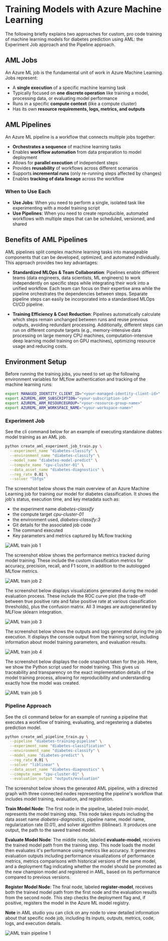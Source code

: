 # Training Models with Azure Machine Learning

The following briefly explains two approaches for custom, pro code training of machine learning models for diabetes prediction using AML: the Experiment Job approach and the Pipeline approach.

## AML Jobs

An Azure ML job is the fundamental unit of work in Azure Machine Learning. Jobs represent:

- A **single execution** of a specific machine learning task
- Typically focused on **one discrete operation** like training a model, processing data, or evaluating model performance
- Runs in a specific **compute context** (like a compute cluster)
- Has its own **resource requirements, logs, metrics, and outputs**

## AML Pipelines

An Azure ML pipeline is a workflow that connects multiple jobs together:

- **Orchestrates a sequence** of machine learning tasks
- Enables **workflow automation** from data preparation to model deployment
- Allows for **parallel execution** of independent steps
- Provides **reusability** of workflows across different scenarios
- Supports **incremental runs** (only re-running steps affected by changes)
- Enables **tracking of data lineage** across the workflow

### When to Use Each

- **Use Jobs**: When you need to perform a single, isolated task like experimenting with a model training script
- **Use Pipelines**: When you need to create reproducible, automated workflows with multiple steps that can be scheduled, versioned, and shared

## Benefits of AML Pipelines

AML pipelines split complex machine learning tasks into manageable components that can be developed, optimized, and automated individually. This approach provides two key advantages:

- **Standardized MLOps & Team Collaboration**: Pipelines enable different teams (data engineers, data scientists, ML engineers) to work independently on specific steps while integrating their work into a unified workflow. Each team can focus on their expertise area while the pipeline orchestrates the dependencies between steps. Separate pipeline steps can easily be incorporated into a standardised MLOps CI/CD pipeline.

- **Training Efficiency & Cost Reduction**: Pipelines automatically calculate which steps remain unchanged between runs and reuse previous outputs, avoiding redundant processing. Additionally, different steps can run on different compute targets (e.g., memory-intensive data processing on large memory CPU machines, computation-intensive deep learning model training on GPU machines), optimizing resource usage and reducing costs.


## Environment Setup

Before running the training jobs, you need to set up the following environment variables for MLflow authentication and tracking of the machine learning runs:

```bash
export MANAGED_IDENTITY_CLIENT_ID="<your-managed-identity-client-id>"
export AZUREML_ARM_SUBSCRIPTION="<your-subscription-id>"
export AZUREML_ARM_RESOURCEGROUP="<your-resource-group-name>"
export AZUREML_ARM_WORKSPACE_NAME="<your-workspace-name>"
```

### Experiment Job
See the cli command below for an example of executing standalone diabtes model training as an AML job. 

```bash
python create_aml_experiment_job_train.py \
  --experiment_name "diabetes-classify" \
  --environment_name "diabetes-classify" \
  --model_name "diabetes-model-predict" \
  --compute_name "cpu-cluster-01" \
  --data_asset_name "diabetes-diagnostics" \
  --reg_rate 0.01 \
  --solver "lbfgs"
```

The screenshot below shows the main overview of an Azure Machine Learning job for training our model for diabetes classification. It shows the job's status, execution time, and key metadata such as:
- the experiment name *diabetes-classify*
- the compute target *cpu-cluster-01*
- the environment used, *diabetes-classify:3*
- Git details for the associated job code
- The command executed
- Key parameters and metrics captured by MLflow tracking


![AML train job 1](../00-assets/images/aml_train_job_1.png "AML job overview")


The screenshot eblow shows the performance metrics tracked during model training. These include the custom classification metrics for accuracy, precision, recall, and F1 score, in addition to the autologged MLflow metrics.

![AML train job 2](../00-assets/images/aml_train_job_2.png "AML job metrics")

The screenshot below displays visualizations generated during the model evaluation process. These include the ROC curve plot (the trade-off between true positive rate and false positive rate at various classification thresholds), plus the confusion matrix. All 3 images are autogenerated by MLFlow sklearn integration.

![AML train job 3](../00-assets/images/aml_train_job_3.png "AML job images")

The screenshot below shows the outputs and logs generated during the job execution. It displays the console output from the training script, including information about model training parameters, and evaluation results.

![AML train job 4](../00-assets/images/aml_train_job_4.png "AML job outputs and logs")

The screenshot below displays the code snapshot taken for the job. Here, we show the Python script used for model training. This gives us traceability and transparency on the exact implementation details of the model training process, allowing for reproducibility and understanding exactly how the model was created.

![AML train job 5](../00-assets/images/aml_train_job_5.png "AML job code")


### Pipeline Approach
See the cli command below for an example of running a pipeline that executes a workflow of training, evaluating, and regestering a diabetes prediction model. 
```bash
python create_aml_pipeline_train.py \
  --pipeline "diabetes-training-pipeline" \
  --experiment_name "diabetes-classification" \
  --environment_name "diabetes-classify" \
  --model_name "diabetes-predict" \
  --reg_rate 0.01 \
  --solver "liblinear" \
  --data_asset_name "diabetes-diagnostics" \
  --compute_name "cpu-cluster-01" \
  --evaluation_output "outputs/evaluation"
```


The screenshot below shows the generated AML pipeline, with a directed graph with three connected nodes representing the pipeline's workflow that includes model training, evaluation, and registration. 

**Train Model Node**: The first node in the pipeline, labeled *train-model*, represents the model training step. This node takes inputs including the data asset name *diabetes-diagnostics*, pipeline name, model name, regularization rate (0.01), and solver algorithm (liblinear). It produces one output, the path to the saved trained model.

**Evaluate Model Node**: The middle node, labeled **evaluate-model**, receives the trained model path from the training step. This node loads the model then evaluates it's performance using metrics like accuracy. It generates evaluation outputs including performance visualizations of performance metrics, metrics comparisons with historical versions of the same model, and a deployment flag indicating whether the model should be promoted as the new champion model and registered in AML, based on its performance compared to previous versions.

**Register Model Node**: The final node, labeled **register-model**, receives both the trained model path from the first node and the evaluation results from the second node. This step checks the deployment flag and, if positive, registers the model in the Azure ML model registry.

**Note** in AML studio you can click on any node to view detailed information about that specific node job, including its inputs, outputs, metrics, code, logs, and execution details.

![AML train pipeline 1](../00-assets/images/aml_train_pipeline_1.png "AML pipeline graph")